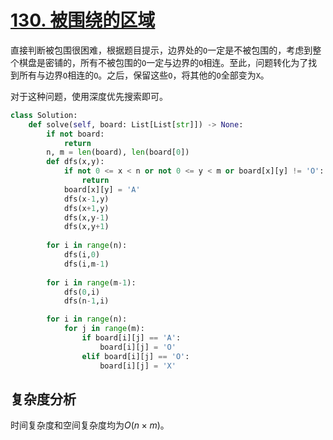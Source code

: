 # [130. 被围绕的区域](https://leetcode-cn.com/problems/surrounded-regions/)

直接判断被包围很困难，根据题目提示，边界处的`O`一定是不被包围的，考虑到整个棋盘是密铺的，所有不被包围的`O`一定与边界的`O`相连。至此，问题转化为了找到所有与边界`O`相连的`O`。之后，保留这些`O`，将其他的`O`全部变为`X`。

对于这种问题，使用深度优先搜索即可。

```python
class Solution:
    def solve(self, board: List[List[str]]) -> None:
        if not board:
            return
        n, m = len(board), len(board[0])
        def dfs(x,y):
            if not 0 <= x < n or not 0 <= y < m or board[x][y] != 'O':
                return
            board[x][y] = 'A'
            dfs(x-1,y)
            dfs(x+1,y)
            dfs(x,y-1)
            dfs(x,y+1)
        
        for i in range(n):
            dfs(i,0)
            dfs(i,m-1)
        
        for i in range(m-1):
            dfs(0,i)
            dfs(n-1,i)

        for i in range(n):
            for j in range(m):
                if board[i][j] == 'A':
                    board[i][j] = 'O'
                elif board[i][j] == 'O':
                    board[i][j] = 'X'
```

## 复杂度分析

时间复杂度和空间复杂度均为$O(n\times m)$。